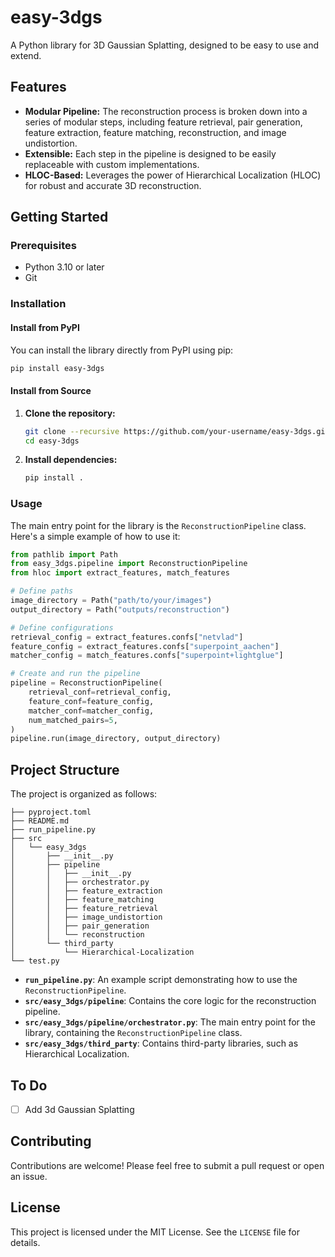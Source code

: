 # easy-3dgs

A Python library for 3D Gaussian Splatting, designed to be easy to use and extend.

## Features

- **Modular Pipeline:** The reconstruction process is broken down into a series of modular steps, including feature retrieval, pair generation, feature extraction, feature matching, reconstruction, and image undistortion.
- **Extensible:** Each step in the pipeline is designed to be easily replaceable with custom implementations.
- **HLOC-Based:** Leverages the power of Hierarchical Localization (HLOC) for robust and accurate 3D reconstruction.

## Getting Started

### Prerequisites

- Python 3.10 or later
- Git

### Installation

#### Install from PyPI
You can install the library directly from PyPI using pip:

```bash
pip install easy-3dgs
```

#### Install from Source

1. **Clone the repository:**

   ```bash
   git clone --recursive https://github.com/your-username/easy-3dgs.git
   cd easy-3dgs
   ```

2. **Install dependencies:**

   ```bash
   pip install .
   ```

### Usage

The main entry point for the library is the `ReconstructionPipeline` class. Here's a simple example of how to use it:

```python
from pathlib import Path
from easy_3dgs.pipeline import ReconstructionPipeline
from hloc import extract_features, match_features

# Define paths
image_directory = Path("path/to/your/images")
output_directory = Path("outputs/reconstruction")

# Define configurations
retrieval_config = extract_features.confs["netvlad"]
feature_config = extract_features.confs["superpoint_aachen"]
matcher_config = match_features.confs["superpoint+lightglue"]

# Create and run the pipeline
pipeline = ReconstructionPipeline(
    retrieval_conf=retrieval_config,
    feature_conf=feature_config,
    matcher_conf=matcher_config,
    num_matched_pairs=5,
)
pipeline.run(image_directory, output_directory)
```

## Project Structure

The project is organized as follows:

```
├── pyproject.toml
├── README.md
├── run_pipeline.py
├── src
│   └── easy_3dgs
│       ├── __init__.py
│       ├── pipeline
│       │   ├── __init__.py
│       │   ├── orchestrator.py
│       │   ├── feature_extraction
│       │   ├── feature_matching
│       │   ├── feature_retrieval
│       │   ├── image_undistortion
│       │   ├── pair_generation
│       │   └── reconstruction
│       └── third_party
│           └── Hierarchical-Localization
└── test.py
```

- **`run_pipeline.py`**: An example script demonstrating how to use the `ReconstructionPipeline`.
- **`src/easy_3dgs/pipeline`**: Contains the core logic for the reconstruction pipeline.
- **`src/easy_3dgs/pipeline/orchestrator.py`**: The main entry point for the library, containing the `ReconstructionPipeline` class.
- **`src/easy_3dgs/third_party`**: Contains third-party libraries, such as Hierarchical Localization.

## To Do 

- [ ] Add 3d Gaussian Splatting

## Contributing

Contributions are welcome! Please feel free to submit a pull request or open an issue.

## License

This project is licensed under the MIT License. See the `LICENSE` file for details.
